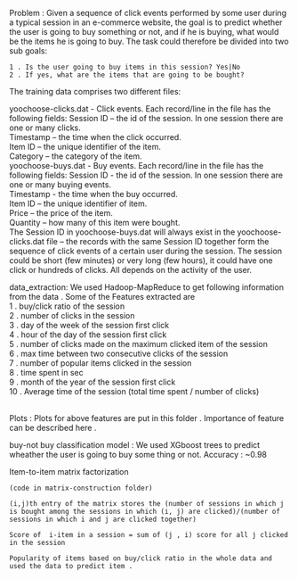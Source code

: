 Problem :
	Given a sequence of click events performed by some user during a typical session in an e-commerce website, the goal is to predict whether the user is going to buy something or not, and if he is buying, what would be the items he is going to buy. The task could therefore be divided into two sub goals:

	1 . Is the user going to buy items in this session? Yes|No
	2 . If yes, what are the items that are going to be bought?


The training data comprises two different files:

yoochoose-clicks.dat - 
	Click events. Each record/line in the file has the following fields:
	Session ID – the id of the session. In one session there are one or many clicks. <br />
	Timestamp – the time when the click occurred. <br />
	Item ID – the unique identifier of the item. <br />
	Category – the category of the item. <br />
yoochoose-buys.dat - Buy events. 
	Each record/line in the file has the following fields:
	Session ID - the id of the session. In one session there are one or many buying events. <br />
	Timestamp - the time when the buy occurred. <br />
	Item ID – the unique identifier of item. <br />
	Price – the price of the item. <br />
	Quantity – how many of this item were bought. <br />
The Session ID in yoochoose-buys.dat will always exist in the yoochoose-clicks.dat file – the records with the same Session ID together form the sequence of click events of a certain user during the session. The session could be short (few minutes) or very long (few hours), it could have one click or hundreds of clicks. All depends on the activity of the user.


data_extraction:
	We used Hadoop-MapReduce to get following information from the data .
	Some of the Features extracted are  <br />
	1 . buy/click ratio of the session <br />
	2 . number of clicks in the session <br />
	3 . day of the week of the session first click <br />
	4 . hour of the day of the session first click <br />
	5 . number of clicks made on the maximum clicked item of the session <br />
	6 . max time between two consecutive clicks of the session <br />
	7 . number of popular items clicked in the session  <br />
	8 . time spent in sec <br />
	9 . month of the year of the session first click <br />
	10 . Average time of the session (total time spent / number of clicks) <br /> <br />

Plots :
	Plots for above features are put in this folder . Importance of feature can be described here .


buy-not buy classification model :
	We used XGboost trees to predict wheather the user is going to buy some thing or not.
	Accuracy : ~0.98



Item-to-item matrix factorization
	
	(code in matrix-construction folder)

	(i,j)th entry of the matrix stores the (number of sessions in which j is bought among the sessions in which (i, j) are clicked)/(number of sessions in which i and j are clicked together)

	Score of  i-item in a session = sum of (j , i) score for all j clicked in the session 

	Popularity of items based on buy/click ratio in the whole data and used the data to predict item .







